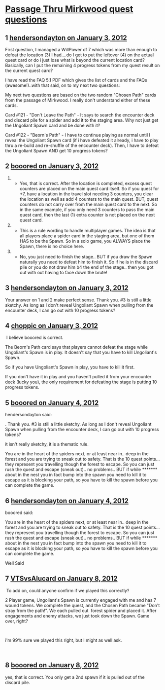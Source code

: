 # [Passage Thru Mirkwood quest questions](https://community.fantasyflightgames.com/topic/58395-passage-thru-mirkwood-quest-questions/)

## 1 [hendersondayton on January 3, 2012](https://community.fantasyflightgames.com/topic/58395-passage-thru-mirkwood-quest-questions/?do=findComment&comment=574419)

First question, I managed a WillPower of 7 which was more than enough to defeat the location (3) I had....do I get to put the leftover (4) on the actual quest card or do i just lose what is beyond the current location card? Basically, can I put the remaining 4 progress tokens from my quest result on the current quest card?

I have read the FAQ 5.1 PDF which gives the list of cards and the FAQs (awesome!)..with that said, on to my next two questions:

My next two questions are based on the two random "Chosen Path" cards from the passage of Mirkwood. I really don't understand either of these cards.

Card #121 - "Don't Leave the Path" - It says to search the encounter deck and discard pile for a spider and add it to the staging area. Why not just get the Ungoliant Spawn card and be done with it? 

Card #122 - "Beorn's Path" - I have to continue playing as normal until I reveal the Ungoliant Spawn card (if i have defeated it already, i have to play thru a re-build and re-shuffle of the encounter deck). Then, I have to defeat the Ungoliant Spawn AND get 10 progress tokens?

## 2 [booored on January 3, 2012](https://community.fantasyflightgames.com/topic/58395-passage-thru-mirkwood-quest-questions/?do=findComment&comment=574431)

1) - Yes, that is correct. After the location is completed, excess quest counters are placed on the main quest card itself. So if you quest for +7, have a location in the travel slot needing 3 counters, you clear the location as well as add 4 counters to the main quest. BUT, quest counters do not carry over from the main quest card to the next. So in the same example, if you only need 3 counters to pass the main quest card, then the last (1) extra counter is not placed on the next quest card.

2) - This is a rule wording to handle multiplayer games. The idea is that all players place a spider card in the staging area, but one of them HAS to be the Spawn. So in a solo game, you ALWAYS place the Spawn, there is no choice here.

3) - No, you just need to finish the stage.. BUT if you draw the Spawn naturally you need to defeat him to finish it. So if he is in the discard pile or you do not draw him b4 the end of the stage.. then you got out with out having to face down the brute!

## 3 [hendersondayton on January 3, 2012](https://community.fantasyflightgames.com/topic/58395-passage-thru-mirkwood-quest-questions/?do=findComment&comment=574437)

Your answer on 1 and 2 make perfect sense. Thank you. #3 is still a little sketchy. As long as I don't reveal Ungoliant Spawn when pulling from the encounter deck, I can go out with 10 progress tokens?

## 4 [choppic on January 3, 2012](https://community.fantasyflightgames.com/topic/58395-passage-thru-mirkwood-quest-questions/?do=findComment&comment=574450)

 I believe booored is correct. 

The Beorn's Path card says that players cannot defeat the stage while Ungoliant's Spawn is in play. It doesn't say that you have to kill Ungoliant's Spawn.

So if you have Ungoliant's Spawn in play, you have to kill it first.

If you don't have it in play and you haven't pulled it from your encounter deck (lucky you), the only requirement for defeating the stage is putting 10 progress tokens.

## 5 [booored on January 4, 2012](https://community.fantasyflightgames.com/topic/58395-passage-thru-mirkwood-quest-questions/?do=findComment&comment=574525)

hendersondayton said:

. Thank you. #3 is still a little sketchy. As long as I don't reveal Ungoliant Spawn when pulling from the encounter deck, I can go out with 10 progress tokens?



it isn't really sketchy, it is a thematic rule.

You are in the heart of the spiders next, or at least near in.. deep in the forest and you are trying to sneak out to safety. That is the 10 quest points... they represent you travelling though the forest to escape. So you can just rush the quest and escape (sneak out).. no problems.. BUT if while ******* about in the nest you in fact bump into the spawn you need to kill it to escape as it is blocking your path, so you have to kill the spawn before you can complete the game.

## 6 [hendersondayton on January 4, 2012](https://community.fantasyflightgames.com/topic/58395-passage-thru-mirkwood-quest-questions/?do=findComment&comment=574594)

booored said:

You are in the heart of the spiders next, or at least near in.. deep in the forest and you are trying to sneak out to safety. That is the 10 quest points... they represent you travelling though the forest to escape. So you can just rush the quest and escape (sneak out).. no problems.. BUT if while ******* about in the nest you in fact bump into the spawn you need to kill it to escape as it is blocking your path, so you have to kill the spawn before you can complete the game.



Well Said

## 7 [VTSvsAlucard on January 8, 2012](https://community.fantasyflightgames.com/topic/58395-passage-thru-mirkwood-quest-questions/?do=findComment&comment=576633)

 To add on, could anyone confirm if we played this correctly?

2 Player game, Ungoliant's Spawn is currently engaged with me and has 7 wound tokens. We complete the quest, and the Chosen Path became "Don't stray from the path!". We each pulled out  forest spider and placed it. After engagements and enemy attacks, we just took down the Spawn. Game over, right?

 

i'm 99% sure we played this right, but I might as well ask.

 

## 8 [booored on January 8, 2012](https://community.fantasyflightgames.com/topic/58395-passage-thru-mirkwood-quest-questions/?do=findComment&comment=576649)

yes, that is correct. You only get a 2nd spawn if it is pulled out of the discard pile.

